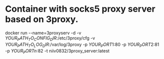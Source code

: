 # Container with socks5 proxy server based on 3proxy.

docker run --name=3proxyserv -d -v $YOUR_PATH_TO_CONFIG_DIR$:/etc/3proxy/cfg -v $YOUR_PATH_TO_LOG_DIR$:/var/log/3proxy -p $YOUR_PORT1$:80 -p $YOUR_PORT2$:81 -p $YOUR_PORTn$:82 -t niiv0832/3proxy_server:latest
